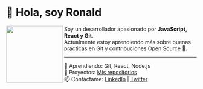 # 👋 Hola, soy Ronald

<img src="https://mi-imagen.com/avatar.png" width="150" align="left"/>

Soy un desarrollador apasionado por **JavaScript, React y Git**.  
Actualmente estoy aprendiendo más sobre buenas prácticas en Git y contribuciones Open Source 🚀.  

---

🌱 Aprendiendo: Git, React, Node.js  
💼 Proyectos: [Mis repositorios](https://github.com/ronaldalvarezjsjs-oss)  
📫 Contáctame: [LinkedIn](https://linkedin.com) | [Twitter](https://twitter.com)  
